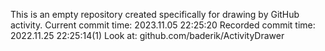 This is an empty repository created specifically for drawing by GitHub activity.
Current commit time: 2023.11.05 22:25:20
Recorded commit time: 2022.11.25 22:25:14(1)
Look at: github.com/baderik/ActivityDrawer
